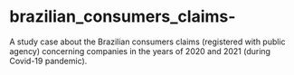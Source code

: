# brazilian_consumers_claims-
A study case about the Brazilian consumers claims (registered with public agency) concerning companies in the years of 2020 and 2021 (during Covid-19 pandemic). 
